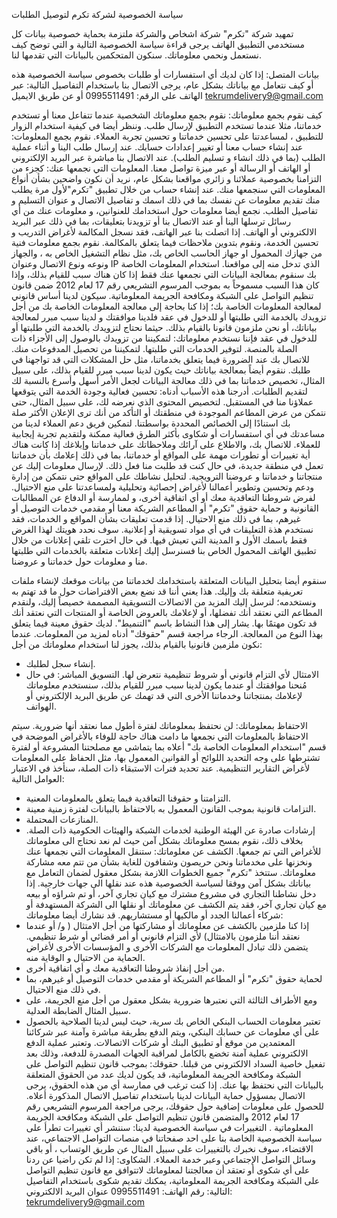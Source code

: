 سياسة الخصوصية لشركة تكرم لتوصيل الطلبات

تمهيد
شركة "تكرم" شركة اشخاص
والشركة ملتزمة بحماية خصوصية بيانات كل مستخدمي التطبيق الهاتف 
 يرجى قراءة سياسة الخصوصية التالية و التي توضح كيف نستعمل ونحمي معلوماتك. سنكون المتحكمين بالبيانات التي تقدمها لنا.

بيانات المتصل: إذا كان لديك أي استفسارات أو طلبات بخصوص سياسة الخصوصية هذه أو كيف نتعامل مع بياناتك بشكل عام، يرجى الاتصال بنا باستخدام التفاصيل التالية:
عبر الهاتف على الرقم: 0995511491
 أو عن طريق الايميل
tekrumdelivery9@gmail.com

كيف نقوم بجمع معلوماتك: نقوم بجمع معلوماتك الشخصية عندما تتفاعل معنا أو تستخدم خدماتنا، مثلا عندما تستخدم التطبيق لإرسال طلب. وننظر أيضا في كيفية استخدام الزوار للتطبيق ، لمساعدتنا على تحسين خدماتنا و تحسين تجربة العملاء.
نقوم بجمع المعلومات:
عند إنشاء حساب معنا أو تغيير إعدادات حسابك.
عند إرسال طلب الينا و أثناء عملية الطلب (بما في ذلك انشاء و تسليم الطلب).
عند الاتصال بنا مباشرة عبر البريد الإلكتروني أو الهاتف أو الرسالة أو عبر ميزة تواصل معنا.
المعلومات التي نجمعها عنك: كجزء من التزامنا بخصوصية عملائنا و زائري مواقعنا بشكل عام، نريد أن نكون واضحين بشأن أنواع المعلومات التي سنجمعها منك. عند إنشاء حساب من خلال تطبيق "تكرم"لأول مرة يطلب منك تقديم معلومات عن نفسك بما في ذلك اسمك و تفاصيل الاتصال و عنوان التسليم و تفاصيل الطلب. نجمع أيضا معلومات حول استخدامك للعنوانين، و معلومات عنك من أي رسائل ترسلها الينا أو عند الاتصال بنا أو تزويدنا بتعليقات، بما في ذلك عبر البريد الالكتروني أو الهاتف. إذا اتصلت بنا عبر الهاتف، فقد نسجل المكالمة لأغراض التدريب و تحسين الخدمة، ونقوم بتدوين ملاحظات فيما يتعلق بالمكالمة. نقوم بجمع معلومات فنية من جهازك المحمول او جهاز الحاسب الخاص بك، مثل نظام التشغيل الخاص به ، والجهاز ونوعه ونوع الاتصال وعنوان IP الذي تدخل منه إلى مواقعنا.
استخدام المعلومات الخاصة بك سنقوم بمعالجة البيانات التي نجمعها عنك فقط إذا كان هناك سبب للقيام بذلك، وإذا كان هذا السبب مسموحاً به بموجب المرسوم التشريعي رقم 17 لعام 2012 ضمن قانون تنظيم التواصل على الشبكة ومكافحة الجريمة المعلوماتية. سيكون لدينا أساس قانوني لمعالجة المعلومات الخاصة بك؛ إذا كنا بحاجة إلى معالجة المعلومات الخاصة بك من أجل تزويدك بالخدمة التي طلبتها أو للدخول في عقد فلدينا موافقتك و لدينا سبب مبرر لمعالجة بياناتك، أو نحن ملزمون قانونا بالقيام بذلك.
حيثما نحتاج لتزويدك بالخدمة التي طلبتها أو للدخول في عقد فإننا نستخدم معلوماتك:
لتمكيننا من تزويدك بالوصول إلى الأجزاء ذات الصلة بالمنصة.
لتوفير الخدمات التي طلبتها.
لتمكيننا من تحصيل المدفوعات منك.
للاتصال بك عند الضرورة فيما يتعلق بخدماتنا، مثل حل المشكلات التي قد تواجهنا في طلبك.
ننقوم أيضاً بمعالجة بياناتك حيث يكون لدينا سبب مبرر للقيام بذلك، على سبيل المثال، تخصيص خدماتنا بما في ذلك معالجة البيانات لجعل الأمر أسهل وأسرع بالنسبة لك لتقديم الطلبات. أدرجنا هذه الأسباب أدناه:
تحسين فعالية وجودة الخدمة التي يتوقعها عملاؤنا منا في المستقبل.
لتخصيص المحتوى الذي نعرضه لك، على سبيل المثال، حتى نتمكن من عرض المطاعم الموجودة في منطقتك أو التأكد من أنك ترى الإعلان الأكثر صلة بك استنادًا إلى الخصائص المحددة بواسطتنا.
لتمكين فريق دعم العملاء لدينا من مساعدتك في أي استفسارات أو شكاوى بأكثر الطرق فعالية ممكنة ولتقديم تجربة إيجابية للعملاء.
للاتصال بك، والاطلاع على آرائك وملاحظاتك على خدماتنا وإبلاغك إذا كانت هناك أية تغييرات أو تطورات مهمة على المواقع أو خدماتنا، بما في ذلك إعلامك بأن خدماتنا تعمل في منطقة جديدة، في حال كنت قد طلبت منا فعل ذلك.
لإرسال معلومات إليك عن منتجاتنا و خدماتنا و عروضنا الترويجية.
لتحليل نشاطك على المواقع حتى نتمكن من إدارة ودعم وتحسين وتطوير أعمالنا لأغراض إحصائية وتحليلية ولمساعدتنا على منع الاحتيال.
لفرض شروطنا التعاقدية معك أو أي اتفاقية أخرى، و لممارسة أو الدفاع عن المطالبات القانونية و حماية حقوق "تكرم" أو المطاعم الشريكة معنا أو مقدمي خدمات التوصيل أو غيرهم، بما في ذلك منع الاحتيال.
إذا قدمت تعليقات بشأن المواقع و الخدمات، فقد نستخدم هذة التعليقات في أي مواد تسويقية أو إعلانية. سوف نحدد هويتك لهذا الغرض فقط باسمك الأول و المدينة التي تعيش فيها.
في حال اخترت تلقي إعلانات من خلال تطبيق الهاتف المحمول الخاص بنا فسنرسل إليك إعلانات متعلقة بالخدمات التي طلبتها منا و معلومات حول خدماتنا و عروضنا.

سنقوم أيضا بتحليل البيانات المتعلقة باستخدامك لخدماتنا من بيانات موقعك لإنشاء ملفات تعريفية متعلقة بك وإليك.
هذا يعني أننا قد نضع بعض الافتراضات حول ما قد تهتم به ونستخدمه؛ لنرسل إليك المزيد من الاتصالات التسويقية المصممة خصيصاً إليك، ولنقدم المطاعم التي نعتقد أنك تفضلها، أو لإعلامك بالعروض الخاصة أو المنتجات التي نعتقد أنك قد تكون مهتمًا بها. يشار إلى هذا النشاط باسم "التنميط". لديك حقوق معينة فيما يتعلق بهذا النوع من المعالجة. الرجاء مراجعة قسم "حقوقك" أدناه لمزيد من المعلومات.
عندما نكون ملزمين قانونيا بالقيام بذلك، يجوز لنا استخدام معلوماتك من أجل:
- إنشاء سجل لطلبك.
- الامتثال لأي التزام قانوني أو شروط تنظيمية نتعرض لها.
التسويق المباشر: في حال مُنحنا موافقتك أو عندما يكون لدينا سبب مبرر للقيام بذلك، سنستخدم معلوماتك لإعلامك بمنتجاتنا وخدماتنا الأخرى التي قد تهمك عن طريق البريد الإلكتروني أو الهواتف.

الاحتفاظ بمعلوماتك: لن نحتفظ بمعلوماتك لفترة أطول مما نعتقد أنها ضرورية. سيتم الاحتفاظ بالمعلومات التي نجمعها ما دامت هناك حاجة للوفاء بالأغراض الموضحة في قسم "استخدام المعلومات الخاصة بك" أعلاه بما يتماشى مع مصلحتنا المشروعة أو لفترة تشترطها على وجه التحديد اللوائح أو القوانين المعمول بها، مثل الحفاظ على المعلومات لأغراض التقارير التنظيمية.
عند تحديد فترات الاستبقاء ذات الصلة، سنأخذ في الاعتبار العوامل التالية:
- التزامتنا و حقوقنا التعاقدية فيما يتعلق بالمعلومات المعنية.
- التزامات قانونية بموجب القانون المعمول به بالاحتفاظ بالبيانات لفترة زمنية معينة.
- المنازعات المحتملة.
- إرشادات صادرة عن الهيئة الوطنية لخدمات الشبكة والهيئات الحكومية ذات الصلة.
بخلاف ذلك، نقوم بمسح معلوماتك بشكل آمن حيث لم نعد نحتاج الى معلوماتك للأغراض التي تم جمعها.
الكشف عن معلوماتك: ستنقل المعلومات التي نجمعها عنك ونخزنها على مخدماتنا ونحن حريصون وشفافون للغاية بشأن من تتم معه مشاركة معلوماتك.
ستتخذ "تكرم" جميع الخطوات اللازمة بشكل معقول لضمان التعامل مع بياناتك بشكل آمن ووفقا لسياسة الخصوصية هذه عند نقلها الى جهات خارجية. إذا دخل نشاطنا التجاري في مشروع مشترك مع كيان تجاري آخر، أو تم شراؤه أو بيعه مع كيان تجاري آخر، فقد يتم الكشف عن معلوماتك أو نقلها الى الشركة المستهدفة أو شركاء أعمالنا الجدد أو مالكيها أو مستشاريهم.
قد نشارك أيضا معلوماتك:
- إذا كنا ملزمين بالكشف عن معلوماتك أو مشاركتها من أجل الامتثال ( و/ أو عندما نعتقد أننا ملزمون بالامتثال) لأي التزام قانوني أو أمر قضائي أو شرط تنظيمي. يتضمن ذلك تبادل المعلومات مع الشركات الأخرى و المؤسسات الأخرى لأغراض الحماية من الاحتيال و الوقاية منه.
- من أجل إنفاذ شروطنا التعاقدية معك و أي اتفاقية أخرى.
- لحماية حقوق "تكرم" أو المطاعم الشريكة أو مقدمي خدمات التوصيل أو غيرهم، بما في ذلك منع الاحتيال.
- ومع الأطراف الثالثة التي نعتبرها ضرورية بشكل معقول من أجل منع الجريمة، على سبيل المثال الضابطة العدلية.
- تعتبر معلومات الحساب البنكي الخاص بك سرية، حيث ليس لدينا الصلاحية بالحصول على أي معلومات عن حسابك البنكي، ويتم الدفع بطريقة مباشرة وآمنة عبر شركائنا المعتمدين من موقع أو تطبيق البنك أو شركات الاتصالات. وتعتبر عملية الدفع الالكتروني عملية آمنة تخضع بالكامل لمراقبة الجهات المصدرة للدفعة، وذلك بعد تفعيل خاصية السداد الالكتروني من قبلنا.
حقوقك: بموجب قانون تنظيم التواصل على الشبكة ومكافحة الجريمة المعلوماتية، قد يكون لديك عدد من الحقوق المتعلقة بالبيانات التي نحتفظ بها عنك. إذا كنت ترغب في ممارسة أي من هذه الحقوق، يرجى الاتصال بمسؤول حماية البيانات لدينا باستخدام تفاصيل الاتصال المذكورة أعلاه. للحصول على معلومات إضافية حول حقوقك، يرجى مراجعة المرسوم التشريعي رقم 17 لعام 2012 والمتضمن قانون تنظيم التواصل على الشبكة ومكافحة الجريمة المعلوماتية .
التغييرات في سياسة الخصوصية لدينا: سننشر أي تغييرات تطرأ على سياسة الخصوصية الخاصة بنا على احد صفحاتنا في منصات التواصل الاجتماعي، عند الاقتضاء، سوف نخبرك بالتغييرات على سبيل المثال عن طريق الوتساب ، أو باقي وسائل التواصل الإجتماعي وعبر خدمة العملاء.
الشكاوى: إذا لم تكن راضيا عن ردنا على أي شكوى أو تعتقد أن معالجتنا لمعلوماتك لاتتوافق مع قانون تنظيم التواصل على الشبكة ومكافحة الجريمة المعلوماتية، يمكنك تقديم شكوى باستخدام التفاصيل التالية: رقم الهاتف: 0995511491 عنوان البريد الالكتروني: tekrumdelivery9@gmail.com
